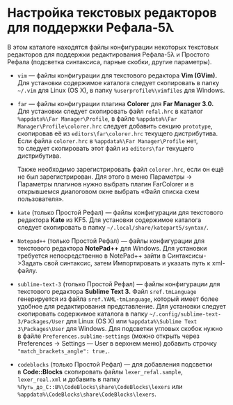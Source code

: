 Настройка текстовых редакторов для поддержки Рефала-5λ
======================================================

В этом каталоге находятся файлы конфигурации некоторых текстовых редакторов
для поддержки редактирования Рефала-5λ и Простого Рефала (подсветка синтаксиса,
парные скобки, другие параметры).

* `vim` — файлы конфигурации для текстового редактора **Vim (GVim).**
  Для установки содержимое каталога следует скопировать в папку `~/.vim` для
  Linux (OS X), в папку `%userprofile%\vimfiles` для Windows.

* `far` — файлы конфигурации плагина **Colorer** для **Far Manager 3.0.**
  Для установки следует скопировать файл `refal.hrc`
  в каталог `%appdata%\Far Manager\Profile`,
  в файле `%appdata%\Far Manager\Profile\colorer.hrc` следует добавить секцию
  `prototype`, скопировав её из `editors\far\colorer.hrc` текущего
  дистрибутива. Если файла `colorer.hrc` в `%appdata%\Far Manager\Profile` нет,
  то следует скопировать этот файл из `editors\far` текущего дистрибутива.

  Также необходимо зарегистрировать файл `colorer.hrc`, если он ещё не был
  зарегистрирован. Для этого в меню Параметры → Параметры плагинов
  нужно выбрать плагин FarColorer и в открывшемся диалоговом окне выбрать
  «Файл списка схем пользователя».

* `kate` (только Простой Рефал) — файлы конфигурации для текстового редактора
   **Kate** из KF5. Для установки содержимое каталога следует скопировать
   в папку `~/.local/share/katepart5/syntax/`.

* `Notepad++` (только Простой Рефал) — файлы конфигурации для текстового
  редактора **NotePad++** для Windows. Для установки требуется непосредственно
  в NotePad++ зайти в Синтаксисы->Задать свой синтаксис, затем Импортировать
  и указать путь к xml-файлу.

* `sublime-text-3` (только Простой Рефал) — файлы конфигурации для текстового
  редактора **Sublime Text 3.**
  Файл `sref.tmLanguage` генерируется из файла `sref.YAML-tmLanguage`, который
  имеет более удобное для редактирования представление.
  Для установки следует скопировать содержимое каталога в папку
  `~/.config/sublime-text-3/Packages/User` для Linux (OS X) или
  `%appdata%\Sublime Text 3\Packages\User` для Windows.
  Для подсветки угловых скобок нужно в файле `Preferences.sublime-settings`
  (можно открыть через Preferences → Settings — User в верхнем меню) добавить
  строчку `"match_brackets_angle": true,`.

* `codeblocks` (только Простой Рефал) — для добавления подсветки
  в **Code::Blocks** скопировать файлы `lexer_refal.sample`, `lexer_real.xml`
  и добавить в папку `%Путь_до_C::B%\CodeBlocks\share\CodeBlocks\lexers` или
  `%appdata%\CodeBlocks\share\CodeBlocks\lexers`.
